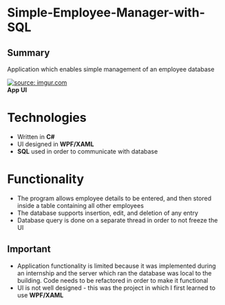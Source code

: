 # Simple-Employee-Manager-with-SQL

## Summary

 Application which enables simple management of an employee database
 
<a href="https://imgur.com/NJlyq53"><img src="https://i.imgur.com/NJlyq53.png" title="source: imgur.com" /></a><br>
**App UI**

# Technologies

- Written in **C#**
- UI designed in **WPF/XAML**
- **SQL** used in order to communicate with database

# Functionality

- The program allows employee details to be entered, and then stored inside a table containing all other employees
- The database supports insertion, edit, and deletion of any entry
- Database query is done on a separate thread in order to not freeze the UI

## Important
- Application functionality is limited because it was implemented during an internship and the server which ran the database was local to the building. Code needs to be refactored in order to make it functional
- UI is not well designed - this was the project in which I first learned to use **WPF/XAML**
<!--stackedit_data:
eyJoaXN0b3J5IjpbMTExMTEzOTAzNCwtNDQ4Mjk2MjE5XX0=
-->